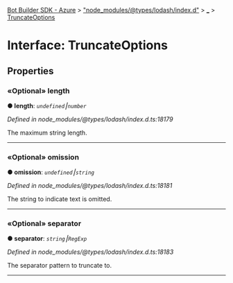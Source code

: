 [Bot Builder SDK - Azure](../README.md) > ["node_modules/@types/lodash/index.d"](../modules/_node_modules__types_lodash_index_d_.md) > [_](../modules/_node_modules__types_lodash_index_d_._.md) > [TruncateOptions](../interfaces/_node_modules__types_lodash_index_d_._.truncateoptions.md)



# Interface: TruncateOptions


## Properties
<a id="length"></a>

### «Optional» length

**●  length**:  *`undefined`⎮`number`* 

*Defined in node_modules/@types/lodash/index.d.ts:18179*



The maximum string length.




___

<a id="omission"></a>

### «Optional» omission

**●  omission**:  *`undefined`⎮`string`* 

*Defined in node_modules/@types/lodash/index.d.ts:18181*



The string to indicate text is omitted.




___

<a id="separator"></a>

### «Optional» separator

**●  separator**:  *`string`⎮`RegExp`* 

*Defined in node_modules/@types/lodash/index.d.ts:18183*



The separator pattern to truncate to.




___


